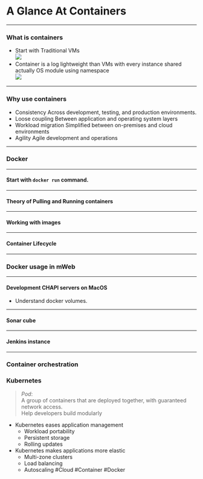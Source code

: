# A Glance At Containers
---

### What is containers
* Start with Traditional VMs  
![](A%20Glance%20At%20Containers/Screen%20Shot%202018-04-29%20at%2019.59.15.png)
* Container is a log lightweight than VMs with every instance shared actually OS module using namespace  
![](A%20Glance%20At%20Containers/Screen%20Shot%202018-04-29%20at%2020.01.23.png)

--- 

### Why use containers
- Consistency
Across development, testing, and production environments.
- Loose coupling
Between application and operating system layers
- Workload migration
Simplified between on-premises and cloud environments
- Agility
Agile development and operations

--- 

### Docker

--- 

#### Start with `docker run` command.

--- 

#### Theory of Pulling and Running containers

--- 

#### Working with images

--- 

#### Container Lifecycle

--- 

### Docker usage in mWeb

--- 

#### Development CHAPI servers on MacOS
* Understand docker volumes.

--- 

#### Sonar cube

--- 

#### Jenkins instance

--- 

### Container orchestration
### Kubernetes
> *Pod*:   
> A group of containers that are deployed together, with guaranteed network access.  
> Help developers build modularly  
* Kubernetes eases application management
	* Workload portability
	* Persistent storage
	* Rolling updates
* Kubernetes makes applications more elastic
	* Multi-zone clusters
	* Load balancing
	* Autoscaling
#Cloud #Container #Docker
